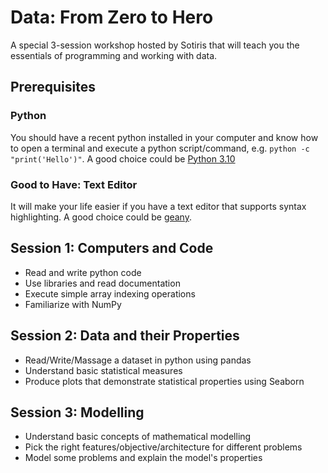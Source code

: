 # Data: From Zero to Hero
A special 3-session workshop hosted by Sotiris that will teach you
the essentials of programming and working with data.

## Prerequisites

### Python
You should have a recent python installed in your computer and know how to open
a terminal and execute a python script/command, e.g. `python -c "print('Hello')"`.
A good choice could be [Python 3.10](https://www.python.org/downloads/)

### Good to Have: Text Editor
It will make your life easier if you have a text editor that supports syntax highlighting.
A good choice could be [geany](https://www.geany.org/download/releases/).
 
## Session 1: Computers and Code
- Read and write python code
- Use libraries and read documentation
- Execute simple array indexing operations
- Familiarize with NumPy

## Session 2: Data and their Properties
- Read/Write/Massage a dataset in python using pandas
- Understand basic statistical measures
- Produce plots that demonstrate statistical properties using Seaborn

## Session 3: Modelling
- Understand basic concepts of mathematical modelling
- Pick the right features/objective/architecture for different problems
- Model some problems and explain the model's properties
